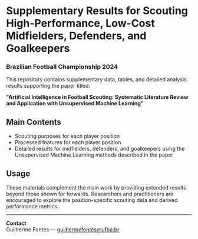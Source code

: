# Supplementary Results for Scouting High-Performance, Low-Cost Midfielders, Defenders, and Goalkeepers  
### Brazilian Football Championship 2024

This repository contains supplementary data, tables, and detailed analysis results supporting the paper titled:

**"Artificial Intelligence in Football Scouting: Systematic Literature Review and Application with Unsupervised Machine Learning"**

## Main Contents

- Scouting purposes for each player position
- Processed features for each player position 
- Detailed results for midfielders, defenders, and goalkeepers using the Unsupervised Machine Learning methods described in the paper

## Usage

These materials complement the main work by providing extended results beyond those shown for forwards. Researchers and practitioners are encouraged to explore the position-specific scouting data and derived performance metrics.

---

**Contact**  
Guilherme Fontes — guilhermefontes@ufba.br  
